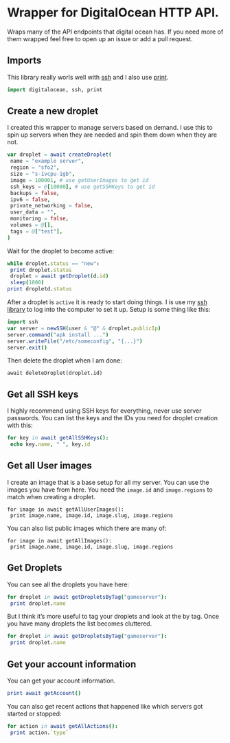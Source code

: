 # Wrapper for DigitalOcean HTTP API.

Wraps many of the API endpoints that digital ocean has. If you need more of them wrapped feel free to open up an issue or add a pull request.


## Imports
This library really worls well with [ssh](https://github.com/treeform/ssh) and I also use [print](https://github.com/treeform/print).

```nim
import digitalocean, ssh, print
```

## Create a new droplet

I created this wrapper to manage servers based on demand.
I use this to spin up servers when they are needed and spin them down
when they are not.

```nim
var droplet = await createDroplet(
 name = "example server",
 region = "sfo2",
 size = "s-1vcpu-1gb",
 image = 100001, # use getUserImages to get id
 ssh_keys = @[10000], # use getSSHKeys to get id
 backups = false,
 ipv6 = false,
 private_networking = false,
 user_data = "",
 monitoring = false,
 volumes = @[],
 tags = @["test"],
)
```

Wait for the droplet to become active:

```nim
while droplet.status == "new":
 print droplet.status
 droplet = await getDroplet(d.id)
 sleep(1000)
print dropletd.status
```

After a droplet is `active` it is ready to start doing things.
I is use my [ssh library](https://github.com/treeform/ssh) to log into the computer to set it up. Setup is some thing like this:

```nim
import ssh
var server = newSSH(user & "@" & droplet.publicIp)
server.command("apk install ...")
server.writeFile("/etc/someconfig", "{...}")
server.exit()
```

Then delete the droplet when I am done:

```
await deleteDroplet(droplet.id)
```

## Get all SSH keys

I highly recommend using SSH keys for everything, never use server passwords. You can list the keys and the IDs you need for droplet creation with this:

```nim
for key in await getAllSSHKeys():
 echo key.name, " ", key.id
```

## Get all User images

I create an image that is a base setup for all my server. You can use the images you have from here. You need the `image.id` and `image.regions` to match when creating a droplet.

```
for image in await getAllUserImages():
 print image.name, image.id, image.slug, image.regions
```

You can also list public images which there are many of:

```
for image in await getAllImages():
 print image.name, image.id, image.slug, image.regions
```

## Get Droplets

You can see all the droplets you have here:

```nim
for droplet in await getDropletsByTag("gameserver"):
 print droplet.name
```

But I think it’s more useful to tag your droplets and look at the by tag. Once you have many droplets the list becomes cluttered.

```nim
for droplet in await getDropletsByTag("gameserver"):
 print droplet.name
```

## Get your account information

You can get your account information.

```nim
print await getAccount()
```

You can also get recent actions that happened like which servers got started or stopped:

```nim
for action in await getAllActions():
 print action.`type`
```




